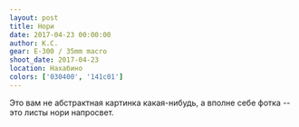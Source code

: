 ```yaml
---
layout: post
title: Нори
date: 2017-04-23 00:00:00
author: К.С.
gear: E-300 / 35mm macro
shoot_date: 2017-04-23
location: Нахабино
colors: ['030400', '141c01']
---
```

Это вам не абстрактная картинка какая-нибудь, а вполне себе фотка -- это листы нори напросвет.
